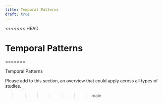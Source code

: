 ```yaml
---
title: Temporal Patterns
draft: true
---
```

<<<<<<< HEAD
# Temporal Patterns
=======

Temporal Patterns

Please add to this section, an overview that could apply across all types of studies.
   
>>>>>>> main
